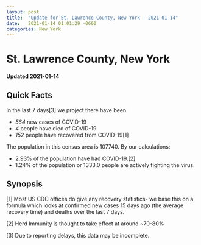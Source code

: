```yaml
---
layout: post
title:  "Update for St. Lawrence County, New York - 2021-01-14"
date:   2021-01-14 01:01:29 -0600
categories: New York
---
```


# St. Lawrence County, New York
#### Updated 2021-01-14

## Quick Facts

In the last 7 days[3] we project there have been
- *564* new cases of COVID-19
- *4* people have died of COVID-19
- *152* people have recovered from COVID-19[1]

The population in this census area is 107740. By our calculations:
- 2.93% of the population have had COVID-19.[2]
- 1.24% of the population or 1333.0 people are actively fighting the virus.

## Synopsis




[1] Most US CDC offices do give any recovery statistics- we base this on a formula which looks at confirmed new cases
15 days ago (the average recovery time) and deaths over the last 7 days.

[2] Herd Immunity is thought to take effect at around ~70-80%

[3] Due to reporting delays, this data may be incomplete.
 
    